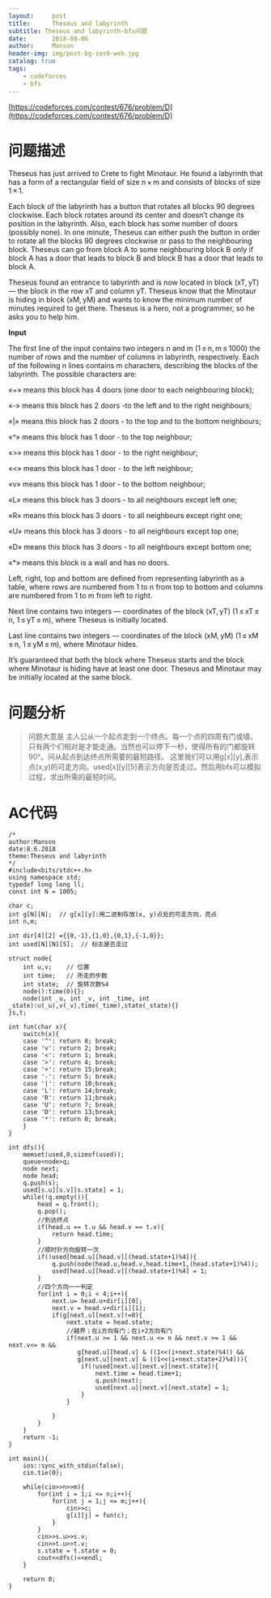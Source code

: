```yaml
---
layout:     post
title:      Theseus and labyrinth
subtitle: Theseus and labyrinth-bfs问题
date:       2018-08-06
author:     Manson
header-img: img/post-bg-ios9-web.jpg
catalog: true
tags:
    - codeforces
    - bfs
---
```

[https://codeforces.com/contest/676/problem/D](https://codeforces.com/contest/676/problem/D)

# 问题描述
Theseus has just arrived to Crete to fight Minotaur. He found a labyrinth that has a form of a rectangular field of size n × m and consists of blocks of size 1 × 1.

Each block of the labyrinth has a button that rotates all blocks 90 degrees clockwise. Each block rotates around its center and doesn’t change its position in the labyrinth. Also, each block has some number of doors (possibly none). In one minute, Theseus can either push the button in order to rotate all the blocks 90 degrees clockwise or pass to the neighbouring block. Theseus can go from block A to some neighbouring block B only if block A has a door that leads to block B and block B has a door that leads to block A.

Theseus found an entrance to labyrinth and is now located in block (xT, yT) — the block in the row xT and column yT. Theseus know that the Minotaur is hiding in block (xM, yM) and wants to know the minimum number of minutes required to get there.
Theseus is a hero, not a programmer, so he asks you to help him.

**Input**

The first line of the input contains two integers n and m (1 ≤ n, m ≤ 1000) the number of rows and the number of columns in labyrinth, respectively.
Each of the following n lines contains m characters, describing the blocks of the labyrinth. The possible characters are:

«+» means this block has 4 doors (one door to each neighbouring block);

«-» means this block has 2 doors -to the left and to the right neighbours;

«|» means this block has 2 doors - to the top and to the bottom neighbours;

«^» means this block has 1 door - to the top neighbour;

«>» means this block has 1 door - to the right neighbour;

«<» means this block has 1 door - to the left neighbour;

«v» means this block has 1 door - to the bottom neighbour;

«L» means this block has 3 doors - to all neighbours except left one;

«R» means this block has 3 doors - to all neighbours except right one;

«U» means this block has 3 doors - to all neighbours except top one;

«D» means this block has 3 doors - to all neighbours except bottom one;

«*» means this block is a wall and has no doors.

Left, right, top and bottom are defined from representing labyrinth as a table, where rows are numbered from 1 to n from top to bottom and columns are numbered from 1 to m from left to right.

Next line contains two integers — coordinates of the block (xT, yT) (1 ≤ xT ≤ n, 1 ≤ yT ≤ m), where Theseus is initially located.

Last line contains two integers — coordinates of the block (xM, yM) (1 ≤ xM ≤ n, 1 ≤ yM ≤ m), where Minotaur hides.

It’s guaranteed that both the block where Theseus starts and the block where Minotaur is hiding have at least one door. Theseus and Minotaur may be initially located at the same block.


# 问题分析
>问题大意是 主人公从一个起点走到一个终点。每一个点的四周有门或墙，只有两个们相对是才能走通。当然也可以停下一秒，使得所有的门都旋转90°。问从起点到达终点所需要的最短路径。
>这里我们可以用g[x][y],表示点(x,y)的可走方向。used[x][y][5]表示方向是否走过。然后用bfs可以模拟过程，求出所需的最短时间。
# AC代码


```
/*
author:Manson
date:8.6.2018
theme:Theseus and labyrinth
*/
#include<bits/stdc++.h>
using namespace std;
typedef long long ll;
const int N = 1005;

char c;  
int g[N][N];  // g[x][y]:用二进制存放(x, y)点处的可走方向，亮点 
int n,m;

int dir[4][2] ={{0,-1},{1,0},{0,1},{-1,0}};  
int used[N][N][5];  // 标志是否走过 

struct node{  
    int u,v;   	// 位置 
	int time;	// 所走的步数 
	int	state; 	// 旋转次数%4 
    node():time(0){};  
    node(int _u, int _v, int _time, int _state):u(_u),v(_v),time(_time),state(_state){}  
}s,t;

int fun(char x){  
    switch(x){  
    case '^': return 8; break;  
    case 'v': return 2; break;  
    case '<': return 1; break;  
    case '>': return 4; break;  
    case '+': return 15;break;  
    case '-': return 5; break;  
    case '|': return 10;break;  
    case 'L': return 14;break;  
    case 'R': return 11;break;  
    case 'U': return 7; break;  
    case 'D': return 13;break;  
    case '*': return 0; break;  
    }  
} 

int dfs(){
	memset(used,0,sizeof(used));
	queue<node>q;
	node next;
	node head;
	q.push(s);
	used[s.u][s.v][s.state] = 1;
	while(!q.empty()){
		head = q.front();
		q.pop();
		//到达终点 
		if(head.u == t.u && head.v == t.v){
			return head.time;
		}
		//顺时针方向旋转一次 
		if(!used[head.u][head.v][(head.state+1)%4]){
			q.push(node(head.u,head.v,head.time+1,(head.state+1)%4));
			used[head.u][head.v][(head.state+1)%4] = 1;
		}
		//四个方向一一判定 
		for(int i = 0;i < 4;i++){
			next.u= head.u+dir[i][0];
			next.v = head.v+dir[i][1];
			if(g[next.u][next.v]!=0){
				next.state = head.state;
				//越界；在i方向有门；在i+2方向有门 
				if(next.u >= 1 && next.u <= n && next.v >= 1 && next.v<= m &&   
				   g[head.u][head.v] & ((1<<(i+next.state)%4)) &&
                   g[next.u][next.v] & ((1<<(i+next.state+2)%4))){
					if(!used[next.u][next.v][next.state]){
						next.time = head.time+1;
						q.push(next);
						used[next.u][next.v][next.state] = 1;
					}
				}
				
			}
		}
	}
	return -1;
}

int main(){
	ios::sync_with_stdio(false);
	cin.tie(0);
	
	while(cin>>n>>m){
		for(int i = 1;i <= n;i++){
			for(int j = 1;j <= m;j++){
				cin>>c;
				g[i][j] = fun(c); 
			} 
		}
		cin>>s.u>>s.v;
		cin>>t.u>>t.v;
		s.state = t.state = 0;
		cout<<dfs()<<endl;
	}
	
	return 0;
}



```

